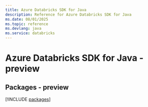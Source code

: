 ```yaml
---
title: Azure Databricks SDK for Java
description: Reference for Azure Databricks SDK for Java
ms.date: 08/01/2025
ms.topic: reference
ms.devlang: java
ms.service: databricks
---
```

# Azure Databricks SDK for Java - preview
## Packages - preview
[!INCLUDE [packages](databricks-index.md)]